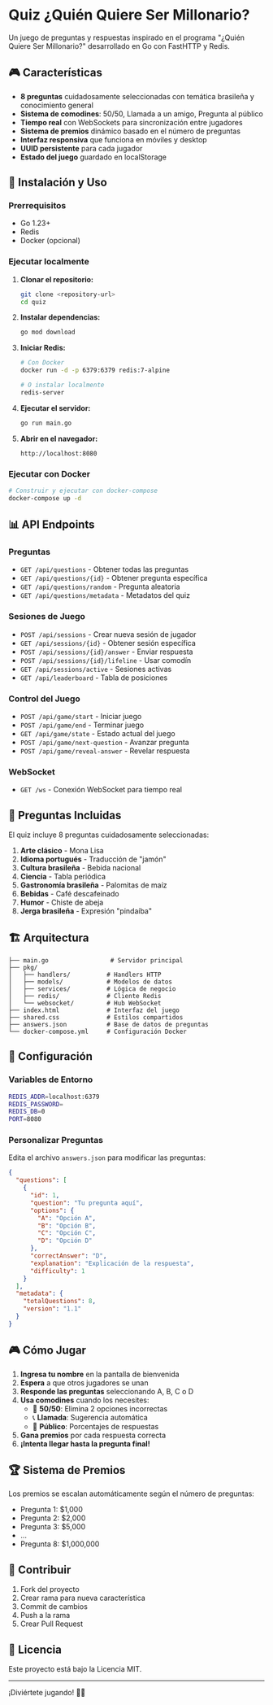 # Quiz ¿Quién Quiere Ser Millonario?

Un juego de preguntas y respuestas inspirado en el programa "¿Quién Quiere Ser Millonario?" desarrollado en Go con FastHTTP y Redis.

## 🎮 Características

- **8 preguntas** cuidadosamente seleccionadas con temática brasileña y conocimiento general
- **Sistema de comodines**: 50/50, Llamada a un amigo, Pregunta al público
- **Tiempo real** con WebSockets para sincronización entre jugadores
- **Sistema de premios** dinámico basado en el número de preguntas
- **Interfaz responsiva** que funciona en móviles y desktop
- **UUID persistente** para cada jugador
- **Estado del juego** guardado en localStorage

## 🚀 Instalación y Uso

### Prerrequisitos

- Go 1.23+
- Redis
- Docker (opcional)

### Ejecutar localmente

1. **Clonar el repositorio:**

   ```bash
   git clone <repository-url>
   cd quiz
   ```

2. **Instalar dependencias:**

   ```bash
   go mod download
   ```

3. **Iniciar Redis:**

   ```bash
   # Con Docker
   docker run -d -p 6379:6379 redis:7-alpine

   # O instalar localmente
   redis-server
   ```

4. **Ejecutar el servidor:**

   ```bash
   go run main.go
   ```

5. **Abrir en el navegador:**
   ```
   http://localhost:8080
   ```

### Ejecutar con Docker

```bash
# Construir y ejecutar con docker-compose
docker-compose up -d
```

## 📊 API Endpoints

### Preguntas

- `GET /api/questions` - Obtener todas las preguntas
- `GET /api/questions/{id}` - Obtener pregunta específica
- `GET /api/questions/random` - Pregunta aleatoria
- `GET /api/questions/metadata` - Metadatos del quiz

### Sesiones de Juego

- `POST /api/sessions` - Crear nueva sesión de jugador
- `GET /api/sessions/{id}` - Obtener sesión específica
- `POST /api/sessions/{id}/answer` - Enviar respuesta
- `POST /api/sessions/{id}/lifeline` - Usar comodín
- `GET /api/sessions/active` - Sesiones activas
- `GET /api/leaderboard` - Tabla de posiciones

### Control del Juego

- `POST /api/game/start` - Iniciar juego
- `POST /api/game/end` - Terminar juego
- `GET /api/game/state` - Estado actual del juego
- `POST /api/game/next-question` - Avanzar pregunta
- `POST /api/game/reveal-answer` - Revelar respuesta

### WebSocket

- `GET /ws` - Conexión WebSocket para tiempo real

## 🎯 Preguntas Incluidas

El quiz incluye 8 preguntas cuidadosamente seleccionadas:

1. **Arte clásico** - Mona Lisa
2. **Idioma portugués** - Traducción de "jamón"
3. **Cultura brasileña** - Bebida nacional
4. **Ciencia** - Tabla periódica
5. **Gastronomía brasileña** - Palomitas de maíz
6. **Bebidas** - Café descafeinado
7. **Humor** - Chiste de abeja
8. **Jerga brasileña** - Expresión "pindaíba"

## 🏗️ Arquitectura

```
├── main.go                 # Servidor principal
├── pkg/
│   ├── handlers/          # Handlers HTTP
│   ├── models/            # Modelos de datos
│   ├── services/          # Lógica de negocio
│   ├── redis/             # Cliente Redis
│   └── websocket/         # Hub WebSocket
├── index.html             # Interfaz del juego
├── shared.css             # Estilos compartidos
├── answers.json           # Base de datos de preguntas
└── docker-compose.yml     # Configuración Docker
```

## 🔧 Configuración

### Variables de Entorno

```bash
REDIS_ADDR=localhost:6379
REDIS_PASSWORD=
REDIS_DB=0
PORT=8080
```

### Personalizar Preguntas

Edita el archivo `answers.json` para modificar las preguntas:

```json
{
  "questions": [
    {
      "id": 1,
      "question": "Tu pregunta aquí",
      "options": {
        "A": "Opción A",
        "B": "Opción B",
        "C": "Opción C",
        "D": "Opción D"
      },
      "correctAnswer": "D",
      "explanation": "Explicación de la respuesta",
      "difficulty": 1
    }
  ],
  "metadata": {
    "totalQuestions": 8,
    "version": "1.1"
  }
}
```

## 🎮 Cómo Jugar

1. **Ingresa tu nombre** en la pantalla de bienvenida
2. **Espera** a que otros jugadores se unan
3. **Responde las preguntas** seleccionando A, B, C o D
4. **Usa comodines** cuando los necesites:
   - 🔄 **50/50**: Elimina 2 opciones incorrectas
   - 📞 **Llamada**: Sugerencia automática
   - 👥 **Público**: Porcentajes de respuestas
5. **Gana premios** por cada respuesta correcta
6. **¡Intenta llegar hasta la pregunta final!**

## 🏆 Sistema de Premios

Los premios se escalan automáticamente según el número de preguntas:

- Pregunta 1: $1,000
- Pregunta 2: $2,000
- Pregunta 3: $5,000
- ...
- Pregunta 8: $1,000,000

## 🤝 Contribuir

1. Fork del proyecto
2. Crear rama para nueva característica
3. Commit de cambios
4. Push a la rama
5. Crear Pull Request

## 📝 Licencia

Este proyecto está bajo la Licencia MIT.

---

¡Diviértete jugando! 🎯✨
